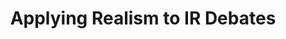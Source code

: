 ---
title: "Applying Realism to IR Debates"
lang: "English"
year: "2021"
links: ['0_WK0vyP0rQ']
slides: ""
authors: ['Avash Byanjankar']
tags: ['International Relations']
layout: "workshop"
categories: ["workshops"]
---
